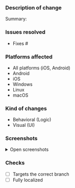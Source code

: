 ### Description of change

<!-- Please provide summary of the changes -->
Summary: 

### Issues resolved

<!-- List all related issue numbers here from GitHub. If there are no linked issues just delete this section -->
- Fixes #

### Platforms affected

<!-- Remove unnecessary items -->
- All platforms (iOS, Android)
- Android
- iOS
- Windows
- Linux
- macOS

### Kind of changes

<!-- Remove unnecessary items -->
- Behavioral (Logic)
- Visual (UI)

### Screenshots

<!-- If there are visual changes, please add screenshots -->
<details>
 <summary>Open screenshots</summary>
 
 <!-- Screenshots here -->
 
 
</details>

### Checks

- [ ] Targets the correct branch
- [ ] Fully localized
